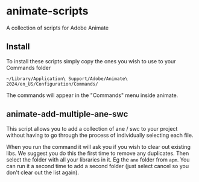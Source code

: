 # animate-scripts
A collection of scripts for Adobe Animate 

## Install

To install these scripts simply copy the ones you wish to use to your Commands folder

```
~/Library/Application\ Support/Adobe/Animate\ 2024/en_US/Configuration/Commands/
```

The commands will appear in the "Commands" menu inside animate.


## animate-add-multiple-ane-swc

This script allows you to add a collection of ane / swc to your project without having to go through the process of individually selecting each file.

When you run the command it will ask you if you wish to clear out existing libs. We suggest you do this the first time to remove any duplicates. Then select the folder with all your libraries in it. Eg the `ane` folder from `apm`. You can run it a second time to add a second folder (just select cancel so you don't clear out the list again). 
